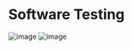 # Software Testing

![image](https://github.com/user-attachments/assets/3c8ccebe-0e04-4b48-b48b-2915755ef1fe)
![image](https://resizer.wafyapp.com/?source=https://prod-wafy-api.s3.eu-central-1.amazonaws.com/images/articles/1057-20210630181723-9579732.jpg&width=900)
